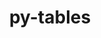 ---
title: "py-tables"
layout: cache
categories: [package, develop]
meta: {"versions": ["3.9.0"], "compilers": ["gcc@=11.4.0"], "oss": ["ubuntu22.04"], "platforms": ["linux"], "targets": ["x86_64_v3"], "stacks": ["e4s", "root"], "num_specs": 9, "num_specs_by_stack": {"e4s": 9, "root": 9}}
spec_details: [{"hash": "jze2eyhhzu5ftvevfhfeg4clx537uoal", "compiler": "gcc@=11.4.0", "versions": ["3.9.0"], "os": "ubuntu22.04", "platform": "linux", "target": "x86_64_v3", "variants": ["build_system=python_pip", "+bzip2", "+lzo", "+zlib"], "stacks": ["e4s", "root"], "size": "-", "tarball": "https://binaries.spack.io/develop/build_cache/linux-ubuntu22.04-x86_64_v3/gcc-11.4.0/py-tables-3.9.0/linux-ubuntu22.04-x86_64_v3-gcc-11.4.0-py-tables-3.9.0-jze2eyhhzu5ftvevfhfeg4clx537uoal.spack"}, {"hash": "6egm7cayanalhg35fzpc34mmmj2spce6", "compiler": "gcc@=11.4.0", "versions": ["3.9.0"], "os": "ubuntu22.04", "platform": "linux", "target": "x86_64_v3", "variants": ["build_system=python_pip", "+bzip2", "+lzo", "+zlib"], "stacks": ["e4s", "root"], "size": "-", "tarball": "https://binaries.spack.io/develop/build_cache/linux-ubuntu22.04-x86_64_v3/gcc-11.4.0/py-tables-3.9.0/linux-ubuntu22.04-x86_64_v3-gcc-11.4.0-py-tables-3.9.0-6egm7cayanalhg35fzpc34mmmj2spce6.spack"}, {"hash": "7vp6qktggk2kvrplvnk3atj6bvhtk62f", "compiler": "gcc@=11.4.0", "versions": ["3.9.0"], "os": "ubuntu22.04", "platform": "linux", "target": "x86_64_v3", "variants": ["build_system=python_pip", "+bzip2", "+lzo", "+zlib"], "stacks": ["e4s", "root"], "size": "-", "tarball": "https://binaries.spack.io/develop/build_cache/linux-ubuntu22.04-x86_64_v3/gcc-11.4.0/py-tables-3.9.0/linux-ubuntu22.04-x86_64_v3-gcc-11.4.0-py-tables-3.9.0-7vp6qktggk2kvrplvnk3atj6bvhtk62f.spack"}, {"hash": "rz526t2njf53tnho54sqvdijge4ct5y2", "compiler": "gcc@=11.4.0", "versions": ["3.9.0"], "os": "ubuntu22.04", "platform": "linux", "target": "x86_64_v3", "variants": ["build_system=python_pip", "+bzip2", "+lzo", "+zlib"], "stacks": ["e4s", "root"], "size": "-", "tarball": "https://binaries.spack.io/develop/build_cache/linux-ubuntu22.04-x86_64_v3/gcc-11.4.0/py-tables-3.9.0/linux-ubuntu22.04-x86_64_v3-gcc-11.4.0-py-tables-3.9.0-rz526t2njf53tnho54sqvdijge4ct5y2.spack"}, {"hash": "yx2rl3a5xwgsclbcvks3l6jiufbbdgrq", "compiler": "gcc@=11.4.0", "versions": ["3.9.0"], "os": "ubuntu22.04", "platform": "linux", "target": "x86_64_v3", "variants": ["build_system=python_pip", "+bzip2", "+lzo", "+zlib"], "stacks": ["e4s", "root"], "size": "-", "tarball": "https://binaries.spack.io/develop/build_cache/linux-ubuntu22.04-x86_64_v3/gcc-11.4.0/py-tables-3.9.0/linux-ubuntu22.04-x86_64_v3-gcc-11.4.0-py-tables-3.9.0-yx2rl3a5xwgsclbcvks3l6jiufbbdgrq.spack"}, {"hash": "wcn6igijxrv6cudgde27mikjkt3raybf", "compiler": "gcc@=11.4.0", "versions": ["3.9.0"], "os": "ubuntu22.04", "platform": "linux", "target": "x86_64_v3", "variants": ["build_system=python_pip", "+bzip2", "+lzo", "+zlib"], "stacks": ["e4s", "root"], "size": "-", "tarball": "https://binaries.spack.io/develop/build_cache/linux-ubuntu22.04-x86_64_v3/gcc-11.4.0/py-tables-3.9.0/linux-ubuntu22.04-x86_64_v3-gcc-11.4.0-py-tables-3.9.0-wcn6igijxrv6cudgde27mikjkt3raybf.spack"}, {"hash": "g4qltvyuhrgk36av7va7z63jsbbyobqa", "compiler": "gcc@=11.4.0", "versions": ["3.9.0"], "os": "ubuntu22.04", "platform": "linux", "target": "x86_64_v3", "variants": ["build_system=python_pip", "+bzip2", "+lzo", "+zlib"], "stacks": ["e4s", "root"], "size": "-", "tarball": "https://binaries.spack.io/develop/build_cache/linux-ubuntu22.04-x86_64_v3/gcc-11.4.0/py-tables-3.9.0/linux-ubuntu22.04-x86_64_v3-gcc-11.4.0-py-tables-3.9.0-g4qltvyuhrgk36av7va7z63jsbbyobqa.spack"}, {"hash": "lw7crduxkujel7bxkuwwovf2w4k3cz7w", "compiler": "gcc@=11.4.0", "versions": ["3.9.0"], "os": "ubuntu22.04", "platform": "linux", "target": "x86_64_v3", "variants": ["build_system=python_pip", "+bzip2", "+lzo", "+zlib"], "stacks": ["e4s", "root"], "size": "-", "tarball": "https://binaries.spack.io/develop/build_cache/linux-ubuntu22.04-x86_64_v3/gcc-11.4.0/py-tables-3.9.0/linux-ubuntu22.04-x86_64_v3-gcc-11.4.0-py-tables-3.9.0-lw7crduxkujel7bxkuwwovf2w4k3cz7w.spack"}, {"hash": "q7ugmfylpmc242ilbe2wjuzpjbilen5z", "compiler": "gcc@=11.4.0", "versions": ["3.9.0"], "os": "ubuntu22.04", "platform": "linux", "target": "x86_64_v3", "variants": ["build_system=python_pip", "+bzip2", "+lzo", "+zlib"], "stacks": ["e4s", "root"], "size": "-", "tarball": "https://binaries.spack.io/develop/build_cache/linux-ubuntu22.04-x86_64_v3/gcc-11.4.0/py-tables-3.9.0/linux-ubuntu22.04-x86_64_v3-gcc-11.4.0-py-tables-3.9.0-q7ugmfylpmc242ilbe2wjuzpjbilen5z.spack"}]
---